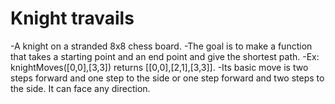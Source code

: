 # Knight travails

-A knight on a stranded 8x8 chess board.
-The goal is to make a function that takes a starting point and an end point and give the shortest path.
-Ex: knightMoves([0,0],[3,3]) returns [[0,0],[2,1],[3,3]].
-Its basic move is two steps forward and one step to the side or one step forward and two steps to the side. It can face any direction.